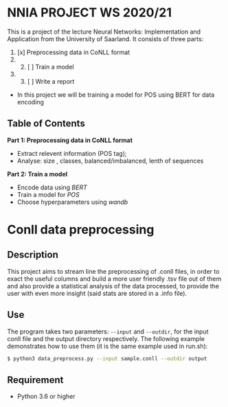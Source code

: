 # NNIA PROJECT WS 2020/21

This is a project of the lecture Neural Networks: Implementation and Application from the University of Saarland. It consists of three parts: 
1. [x] Preprocessing data in CoNLL format 
2. 2. [ ] Train a model 
3. 3. [ ] Write a report

* In this project we will be training a model for POS using BERT for data encoding 
 
## Table of Contents
**Part 1: Preprocessing data in CoNLL format**
- Extract relevent information (POS tag);
- Analyse: size , classes, balanced/imbalanced, lenth of sequences

**Part 2: Train a model**
-  Encode data using *BERT*
-  Train a model for *POS*
- Choose hyperparameters using *wandb*





Conll data preprocessing
========================

Description
-----------

This project aims to stream line the preprocessing of .conll files, in order to exact the useful columns and build a more user friendly .tsv file out of them and also provide a statistical analysis of the data processed, to provide the user with even more insight (said stats are stored in a .info file).

Use
---

The program takes two parameters: `--input` and `--outdir`, for the input conll file and the output directory respectively. The following example demonstrates how to use them (it is the same example used in run.sh):

```sh
$ python3 data_preprocess.py --input sample.conll --outdir output
```

Requirement
-----------
- Python 3.6 or higher
